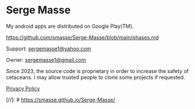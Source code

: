 # Serge Masse

My android apps are distributed on Google Play(TM).

https://github.com/smasse/Serge-Masse/blob/main/phases.md 

Support: sergemasse1@yahoo.com

Owner: sergemasse1@gmail.com

Since 2023, the source code is proprietary in order to increase the safety of cetaceans. I may allow trusted people to clone some projects if requested.

[Privacy Policy](https://github.com/smasse/Serge-Masse/blob/main/privacy-policy.md)

[//]: # https://smasse.github.io/Serge-Masse/ 
